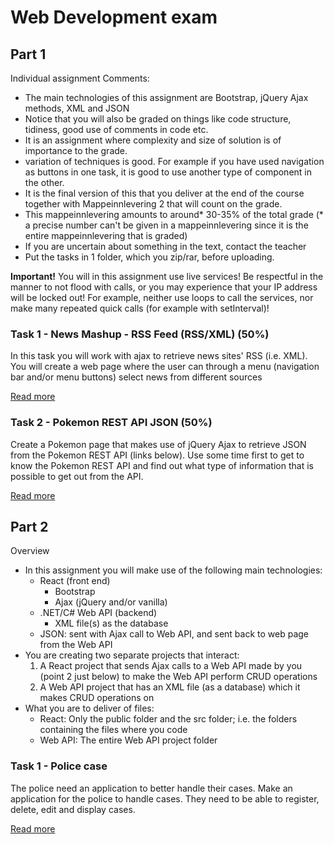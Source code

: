 # Web Development exam

## Part 1

Individual assignment Comments:

- The main technologies of this assignment are Bootstrap, jQuery Ajax methods, XML and JSON
- Notice that you will also be graded on things like code structure, tidiness, good use of comments in code etc.
- It is an assignment where complexity and size of solution is of importance to the grade.
- variation of techniques is good. For example if you have used navigation as buttons in one task, it is good to use another type of component in the other.
- It is the final version of this that you deliver at the end of the course together with Mappeinnlevering 2 that will count on the grade.
- This mappeinnlevering amounts to around* 30-35% of the total grade (* a precise number can't be given in a mappeinnlevering since it is the entire mappeinnlevering that is graded)
- If you are uncertain about something in the text, contact the teacher
- Put the tasks in 1 folder, which you zip/rar, before uploading.

<strong>Important!</strong> You will in this assignment use live services! Be respectful in the manner to not flood with calls, or you may experience that your IP address will be locked out! For example, neither use loops to call the services, nor make many repeated quick calls (for example with setInterval)!

### Task 1 - News Mashup - RSS Feed (RSS/XML) (50%)

In this task you will work with ajax to retrieve news sites' RSS (i.e. XML). You will create a web page where the user can through a menu (navigation bar and/or menu buttons) select news from different sources

[Read more](https://github.com/hakonschutt/web3exam/blob/master/1_task1/README.md)

### Task 2 - Pokemon REST API JSON (50%)

Create a Pokemon page that makes use of jQuery Ajax to retrieve JSON from the Pokemon REST API (links below).
Use some time first to get to know the Pokemon REST API and find out what type of information that is possible to get out from the API.

[Read more](https://github.com/hakonschutt/web3exam/blob/master/1_task2/README.md)

## Part 2

Overview

- In this assignment you will make use of the following main technologies:
  - React (front end)
    - Bootstrap
    - Ajax (jQuery and/or vanilla)
  - .NET/C# Web API (backend)
    - XML file(s) as the database
  - JSON: sent with Ajax call to Web API, and sent back to web page from the Web API
- You are creating two separate projects that interact:
  1.  A React project that sends Ajax calls to a Web API made by you (point 2 just below) to make the Web API perform CRUD operations
  1.  A Web API project that has an XML file (as a database) which it makes CRUD operations on
- What you are to deliver of files:
  - React: Only the public folder and the src folder; i.e. the folders containing the files where you code
  - Web API: The entire Web API project folder

### Task 1 - Police case

The police need an application to better handle their cases.
Make an application for the police to handle cases. They need to be able to register, delete, edit and display cases.

[Read more](https://github.com/hakonschutt/web3exam/blob/master/2_task1/README.md)
